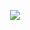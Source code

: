<p align="center">
  <img src = "https://user-images.githubusercontent.com/91028101/229469717-183d5836-5364-4936-9e09-43ae719945be.png">
</p>
